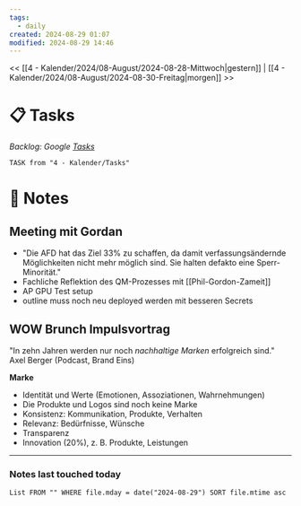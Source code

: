 ```yaml
---
tags:
  - daily
created: 2024-08-29 01:07
modified: 2024-08-29 14:46
---
```

<< [[4 - Kalender/2024/08-August/2024-08-28-Mittwoch|gestern]]  | [[4 - Kalender/2024/08-August/2024-08-30-Freitag|morgen]] >>

# 📋 Tasks
_Backlog: Google [Tasks](https://calendar.google.com/calendar/u/0/r/tasks)_

```dataview
TASK from "4 - Kalender/Tasks"
```

# 📝 Notes

## Meeting mit Gordan

- "Die AFD hat das Ziel 33% zu schaffen, da damit verfassungsändernde Möglichkeiten nicht mehr möglich sind. Sie halten defakto eine Sperr-Minorität."
- Fachliche Reflektion des QM-Prozesses mit [[Phil-Gordon-Zameit]]
- AP GPU Test setup
- outline muss noch neu deployed werden mit besseren Secrets

## WOW Brunch Impulsvortrag

"In zehn Jahren werden nur noch *nachhaltige Marken* erfolgreich sind." Axel Berger (Podcast, Brand Eins)

**Marke**
- Identität und Werte (Emotionen, Assoziationen, Wahrnehmungen)
- Die Produkte und Logos sind noch keine Marke
- Konsistenz: Kommunikation, Produkte, Verhalten 
- Relevanz: Bedürfnisse, Wünsche 
- Transparenz
- Innovation (20%), z. B. Produkte, Leistungen 

---
### Notes last touched today
```dataview
List FROM "" WHERE file.mday = date("2024-08-29") SORT file.mtime asc
```